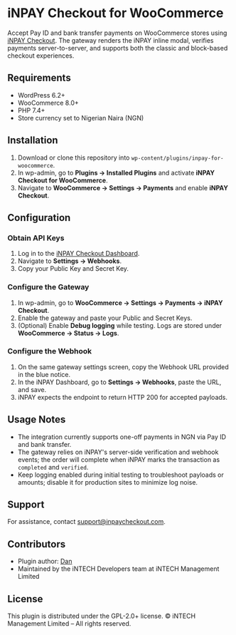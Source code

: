# iNPAY Checkout for WooCommerce

Accept Pay ID and bank transfer payments on WooCommerce stores using [iNPAY Checkout](https://inpaycheckout.com/). The gateway renders the iNPAY inline modal, verifies payments server-to-server, and supports both the classic and block-based checkout experiences.

## Requirements

- WordPress 6.2+
- WooCommerce 8.0+
- PHP 7.4+
- Store currency set to Nigerian Naira (NGN)

## Installation

1. Download or clone this repository into `wp-content/plugins/inpay-for-woocommerce`.
2. In wp-admin, go to **Plugins → Installed Plugins** and activate **iNPAY Checkout for WooCommerce**.
3. Navigate to **WooCommerce → Settings → Payments** and enable **iNPAY Checkout**.

## Configuration

### Obtain API Keys

1. Log in to the [iNPAY Checkout Dashboard](https://dashboard.inpaycheckout.com/).
2. Navigate to **Settings → Webhooks**.
3. Copy your Public Key and Secret Key.

### Configure the Gateway

1. In wp-admin, go to **WooCommerce → Settings → Payments → iNPAY Checkout**.
2. Enable the gateway and paste your Public and Secret Keys.
3. (Optional) Enable **Debug logging** while testing. Logs are stored under **WooCommerce → Status → Logs**.

### Configure the Webhook

1. On the same gateway settings screen, copy the Webhook URL provided in the blue notice.
2. In the iNPAY Dashboard, go to **Settings → Webhooks**, paste the URL, and save.
3. iNPAY expects the endpoint to return HTTP 200 for accepted payloads.

## Usage Notes

- The integration currently supports one-off payments in NGN via Pay ID and bank transfer.
- The gateway relies on iNPAY's server-side verification and webhook events; the order will complete when iNPAY marks the transaction as `completed` and `verified`.
- Keep logging enabled during initial testing to troubleshoot payloads or amounts; disable it for production sites to minimize log noise.

## Support

For assistance, contact [support@inpaycheckout.com](mailto:support@inpaycheckout.com).

## Contributors

- Plugin author: [Dan](https://github.com/arowolodaniel)
- Maintained by the iNTECH Developers team at iNTECH Management Limited

## License

This plugin is distributed under the GPL-2.0+ license. © iNTECH Management Limited – All rights reserved.
